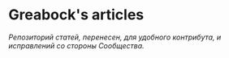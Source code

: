 # Greabock's articles
*Репозиторий статей, перенесен, для удобного контрибута, и исправлений со стороны Сообщества.*

